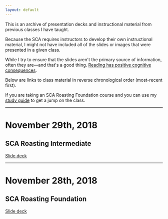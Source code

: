 ```yaml
---
layout: default
---
```

This is an archive of presentation decks and instructional material from previous classes I have taught. 

Because the SCA requires instructors to develop their own instructional material, I might not have included all of the slides or images that were presented in a given class. 

While I try to ensure that the slides aren't the primary source of information, often they are—and that's a good thing. <a target="_blank" rel="noopener noreferrer external" title="" href="https://mccleskeyms.typepad.com/files/what-reading-does-for-the-mind.pdf">Reading has positive cognitive consequences</a>.

Below are links to class material in reverse chronological order (most-recent first). 

If you are taking an SCA Roasting Foundation course and you can use my <a target="_blank" rel="noopener noreferrer external" title="" href="/foundation-study-v1.html">study guide</a> to get a jump on the class. 

----

# November 29th, 2018

## SCA Roasting Intermediate 

[Slide deck](/nov29-2018.html)

----

# November 28th, 2018

## SCA Roasting Foundation  

[Slide deck](/nov28-2018.html)
